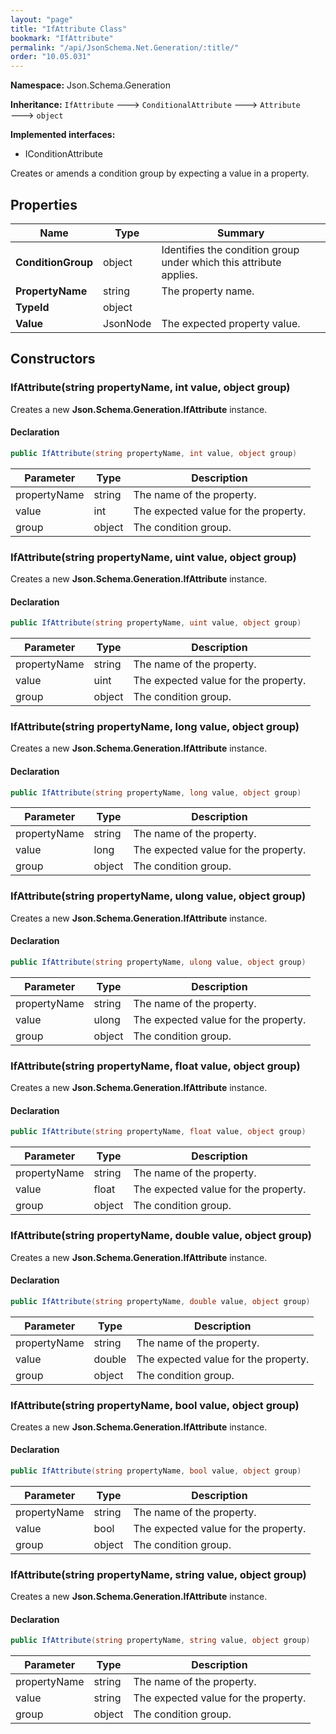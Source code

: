 ```yaml
---
layout: "page"
title: "IfAttribute Class"
bookmark: "IfAttribute"
permalink: "/api/JsonSchema.Net.Generation/:title/"
order: "10.05.031"
---
```

**Namespace:** Json.Schema.Generation

**Inheritance:**
`IfAttribute`
 🡒 
`ConditionalAttribute`
 🡒 
`Attribute`
 🡒 
`object`

**Implemented interfaces:**

- IConditionAttribute

Creates or amends a condition group by expecting a value in a property.

## Properties

| Name | Type | Summary |
|---|---|---|
| **ConditionGroup** | object | Identifies the condition group under which this attribute applies. |
| **PropertyName** | string | The property name. |
| **TypeId** | object |  |
| **Value** | JsonNode | The expected property value. |

## Constructors

### IfAttribute(string propertyName, int value, object group)

Creates a new **Json.Schema.Generation.IfAttribute** instance.

#### Declaration

```c#
public IfAttribute(string propertyName, int value, object group)
```

| Parameter | Type | Description |
|---|---|---|
| propertyName | string | The name of the property. |
| value | int | The expected value for the property. |
| group | object | The condition group. |


### IfAttribute(string propertyName, uint value, object group)

Creates a new **Json.Schema.Generation.IfAttribute** instance.

#### Declaration

```c#
public IfAttribute(string propertyName, uint value, object group)
```

| Parameter | Type | Description |
|---|---|---|
| propertyName | string | The name of the property. |
| value | uint | The expected value for the property. |
| group | object | The condition group. |


### IfAttribute(string propertyName, long value, object group)

Creates a new **Json.Schema.Generation.IfAttribute** instance.

#### Declaration

```c#
public IfAttribute(string propertyName, long value, object group)
```

| Parameter | Type | Description |
|---|---|---|
| propertyName | string | The name of the property. |
| value | long | The expected value for the property. |
| group | object | The condition group. |


### IfAttribute(string propertyName, ulong value, object group)

Creates a new **Json.Schema.Generation.IfAttribute** instance.

#### Declaration

```c#
public IfAttribute(string propertyName, ulong value, object group)
```

| Parameter | Type | Description |
|---|---|---|
| propertyName | string | The name of the property. |
| value | ulong | The expected value for the property. |
| group | object | The condition group. |


### IfAttribute(string propertyName, float value, object group)

Creates a new **Json.Schema.Generation.IfAttribute** instance.

#### Declaration

```c#
public IfAttribute(string propertyName, float value, object group)
```

| Parameter | Type | Description |
|---|---|---|
| propertyName | string | The name of the property. |
| value | float | The expected value for the property. |
| group | object | The condition group. |


### IfAttribute(string propertyName, double value, object group)

Creates a new **Json.Schema.Generation.IfAttribute** instance.

#### Declaration

```c#
public IfAttribute(string propertyName, double value, object group)
```

| Parameter | Type | Description |
|---|---|---|
| propertyName | string | The name of the property. |
| value | double | The expected value for the property. |
| group | object | The condition group. |


### IfAttribute(string propertyName, bool value, object group)

Creates a new **Json.Schema.Generation.IfAttribute** instance.

#### Declaration

```c#
public IfAttribute(string propertyName, bool value, object group)
```

| Parameter | Type | Description |
|---|---|---|
| propertyName | string | The name of the property. |
| value | bool | The expected value for the property. |
| group | object | The condition group. |


### IfAttribute(string propertyName, string value, object group)

Creates a new **Json.Schema.Generation.IfAttribute** instance.

#### Declaration

```c#
public IfAttribute(string propertyName, string value, object group)
```

| Parameter | Type | Description |
|---|---|---|
| propertyName | string | The name of the property. |
| value | string | The expected value for the property. |
| group | object | The condition group. |


